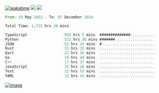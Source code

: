 [![wakatime](https://wakatime.com/badge/user/00eead22-fb14-4dd0-ab8a-3625cafbd50d.svg)](https://wakatime.com/@00eead22-fb14-4dd0-ab8a-3625cafbd50d)
![](https://komarev.com/ghpvc/?username=flatypus)
![](https://pixel.flatypus.me/flatypus?type=tracker)
<!--START_SECTION:waka-->

```rust
From: 19 May 2023 - To: 07 December 2024

Total Time: 1,735 hrs 36 mins

TypeScript                 958 hrs 5 mins  ##############...........   54.96 %
Python                     512 hrs 38 mins #######..................   29.41 %
JSON                       52 hrs 43 mins  #........................   03.02 %
Rust                       33 hrs 32 mins  .........................   01.92 %
Dart                       22 hrs 26 mins  .........................   01.29 %
Go                         19 hrs 44 mins  .........................   01.13 %
C++                        17 hrs 37 mins  .........................   01.01 %
JavaScript                 15 hrs 26 mins  .........................   00.89 %
Text                       12 hrs 53 mins  .........................   00.74 %
YAML                       12 hrs 43 mins  .........................   00.73 %
```

<!--END_SECTION:waka-->
[<img alt="image" src="https://github.com/flatypus/flatypus/assets/68029599/0a302dc1-501c-43a0-ae8d-37ec4817f3bd">](https://flatypus.me)

